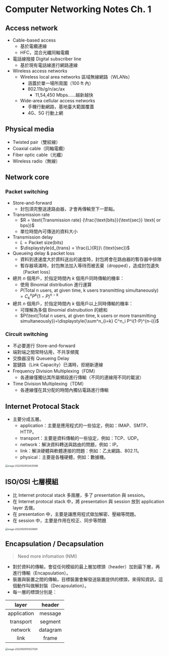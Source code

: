# Computer Networking Notes Ch. 1

## Access network

- Cable-based access
  - 基於電纜連線
  - HFC，混合光纖同軸電纜
- 電話線撥接 Digital subscriber line
  - 基於現有電話線進行網路連線
- Wireless access networks
  - Wireless local area networks 區域無線網路（WLANs）
    - 涵蓋於單一場所周圍（100 ft 內）
    - 802.11b/g/n/ac/ax
      - 11,54,450 Mbps......越新越快
  - Wide-area cellular access networks
    - 手機行動網路，基地臺大範圍覆蓋
    - 4G、5G 行動上網

## Physical media

- Twisted pair（雙絞線）
- Coaxial cable（同軸電纜）
- Fiber optic cable（光纖）
- Wireless radio（無線）

## Network core

### Packet switching

- Store-and-forward
  - 封包須完整送達路由器，才會再傳輸至下一節點。
- Transmission rate
  - $R = \text{Transmission rate} (\frac{\text{bits}}{\text{sec}} \text{ or bps})$
  - 單位時間內可傳送的資料大小
- Transmission delay
  - $L = \text{Packet size} (\text{bits})$
  - $\displaystyle{d_{trans} = \frac{L}{R}}\ (\text{sec})$
- Queueing delay & packet loss
  - 資料到達速度大於資料送出的速度時，封包將會在路由器的暫存器中排隊
  - 暫存器填滿時，封包無法加入等待而被丟棄（dropped），造成封包遺失（Packet loss）
- 總共 $n$ 個用戶，於指定時間內 $k$ 個用戶同時傳輸的機率：
  - 使用 Binomial distribution 進行運算
  - $P(\text{Total n users, at given time, k users transmitting simultaneously})=\displaystyle{C^n_k P^k(1-P)^{n-k}}$
- 總共 $n$ 個用戶，於指定時間內 $k$ 個用戶以上同時傳輸的機率：
  - 可理解為多個 Binomial distruibution 的總和
  - $P(\text{Total n users, at given time, k users or more transmitting simultaneously})=\displaystyle{\sum^n_{i=k} C^n_i P^i(1-P)^{n-i}}$

### Circuit switching

- 不必要進行 Store-and-forward
- 端對端之間常時佔用，不共享頻寬
- 交換器沒有 Queueing Delay
- 當鏈路（Link Capacity）已滿時，拒絕新連線
- Frequency Division Multiplexing（FDM）
  - 各連線僅獨佔其所屬頻段進行傳輸（不同的連線用不同的載波）
- Time Division Multiplexing（TDM）
  - 各連線僅在其分配的時間內獨佔電路進行傳輸

## Internet Protocal Stack

- 主要分成五層。
  - application：主要是應用程式的一些協定，例如：IMAP、SMTP、HTTP。
  - transport：主要是資料傳輸的一些協定，例如：TCP、UDP。
  - network：解決資料轉送與路由的問題，例如：IP。
  - link：解決硬體與軟體連接的問題：例如：乙太網路、802.11。
  - physical：主要是各種硬體，例如：數據機。


<img src="https://i.imgur.com/ROfdnT7.png" alt="image-20220928104435086" style="zoom:50%;" />

## ISO/OSI 七層模組

- 比 Internet protocal stack 多兩層，多了 presentation 與 session。
- 在 Internet protocal stack 中，將 presentation 與 session 放到 application layer 去做。
- 在 presentation 中，主要是讓應用程式做加解密、壓縮等問題。
- 在 session 中，主要是作用在校正、同步等問題


<img src="https://i.imgur.com/qq7pbfN.png" alt="image-20220928104008681" style="zoom:50%;" />

## Encapsulation / Decapsulation

> Need more infomation (NMI)

- 對於資料的傳輸，會從任何模組的最上層加標頭（header）加到最下層，再進行傳輸（Encapsulation）。
- 裝置與裝置之間的傳輸，目標裝置會解發送裝置提供的標頭，來得知資訊，這個動作叫做解封裝（Decapsulation）。
- 每一層的標頭分別是：

|    layer    |  header  |
| :---------: | :------: |
| application | message  |
|  transport  | segment  |
|   network   | datagram |
|    link     |  frame   |   


<img src="https://i.imgur.com/eepuz5p.png" alt="image-20220928105527026" style="zoom: 50%;" />
